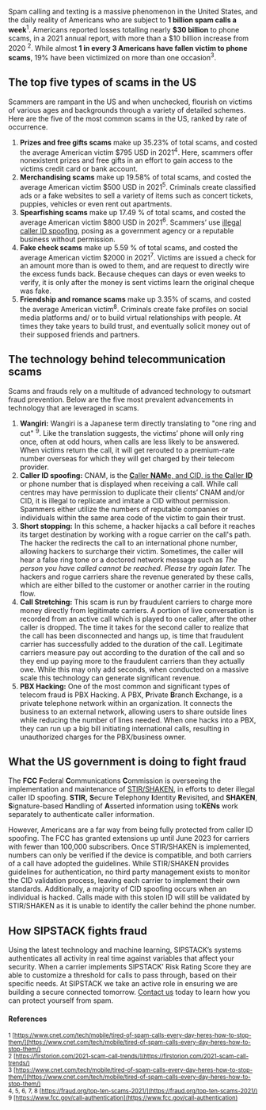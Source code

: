 Spam calling and texting is a massive phenomenon in the United States, and the daily reality of Americans who are subject to **1 billion spam calls a week**<sup>1</sup>. Americans reported losses totalling nearly **$30 billion** to phone scams, in a 2021 annual report, with more than a $10 billion increase from 2020 <sup>2</sup>. While almost **1 in every 3 Americans have fallen victim to phone scams**, 19% have been victimized on more than one occasion<sup>3</sup>.

## **The top five types of scams in the US**

Scammers are rampant in the US and when unchecked, flourish on victims of various ages and backgrounds through a variety of detailed schemes. Here are the five of the most common scams in the US, ranked by rate of occurrence.

1.  **Prizes and free gifts scams** make up 35.23% of total scams, and costed the average American victim $795 USD in 2021<sup>4</sup>. Here, scammers offer nonexistent prizes and free gifts in an effort to gain access to the victims credit card or bank account.
2.  **Merchandising scams** make up 19.58% of total scams, and costed the average American victim $500 USD in 2021<sup>5</sup>. Criminals create classified ads or a fake websites to sell a variety of items such as concert tickets, puppies, vehicles or even rent out apartments.
3.  **Spearfishing scams** make up 17.49 % of total scams, and costed the average American victim $800 USD in 2021<sup>6</sup>. Scammers’ use [illegal caller ID spoofing](https://www.sipstack.com/resources/knowledge-base/regulatory/what-is-stir-shaken), posing as a government agency or a reputable business without permission.
4.  **Fake check scams** make up 5.59 % of total scams, and costed the average American victim $2000 in 2021<sup>7</sup>. Victims are issued a check for an amount more than is owed to them, and are request to directly wire the excess funds back. Because cheques can days or even weeks to verify, it is only after the money is sent victims learn the original cheque was fake.
5.  **Friendship and romance scams** make up 3.35% of scams, and costed the average American victim<sup>8</sup>. Criminals create fake profiles on social media platforms and/ or to build virtual relationships with people. At times they take years to build trust, and eventually solicit money out of their supposed friends and partners.

## **The technology behind telecommunication scams**

Scams and frauds rely on a multitude of advanced technology to outsmart fraud prevention. Below are the five most prevalent advancements in technology that are leveraged in scams.

1.  **Wangiri:** Wangiri is a Japanese term directly translating to "one ring and cut" <sup>9</sup>. Like the translation suggests, the victims’ phone will only ring once, often at odd hours, when calls are less likely to be answered. When victims return the call, it will get rerouted to a premium-rate number overseas for which they will get charged by their telecom provider.
2.  **Caller ID spoofing:** CNAM, is the [**C**aller **NAM**e, and CID, is the **C**aller **ID**](https://www.sipstack.com/resources/knowledge-base/general/what-is-cnam) or phone number that is displayed when receiving a call. While call centres may have permission to duplicate their clients’ CNAM and/or CID, it is illegal to replicate and imitate a CID without permission. Spammers either utilize the numbers of reputable companies or individuals within the same area code of the victim to gain their trust.
3.  **Short stopping:** In this scheme, a hacker hijacks a call before it reaches its target destination by working with a rogue carrier on the call's path. The hacker the redirects the call to an international phone number, allowing hackers to surcharge their victim. Sometimes, the caller will hear a false ring tone or a doctored network message such as _The person you have called cannot be reached. Please try again later._ The hackers and rogue carriers share the revenue generated by these calls, which are either billed to the customer or another carrier in the routing flow.
4.  **Call Stretching:** This scam is run by fraudulent carriers to charge more money directly from legitimate carriers. A portion of live conversation is recorded from an active call which is played to one caller, after the other caller is dropped. The time it takes for the second caller to realize that the call has been disconnected and hangs up, is time that fraudulent carrier has successfully added to the duration of the call. Legitimate carriers measure pay out according to the duration of the call and so they end up paying more to the fraudulent carriers than they actually owe. While this may only add seconds, when conducted on a massive scale this technology can generate significant revenue.
5.  **PBX Hacking:** One of the most common and significant types of telecom fraud is PBX Hacking. A PBX, **P**rivate **B**ranch **E**xchange, is a private telephone network within an organization. It connects the business to an external network, allowing users to share outside lines while reducing the number of lines needed. When one hacks into a PBX, they can run up a big bill initiating international calls, resulting in unauthorized charges for the PBX/business owner.

## **What the US government is doing to fight fraud**

The **FCC** **F**ederal **C**ommunications **C**ommission is overseeing the implementation and maintenance of [STIR/SHAKEN](https://www.sipstack.com/resources/knowledge-base/regulatory/what-is-stir-shaken), in efforts to deter illegal caller ID spoofing. **STIR,** **S**ecure **T**elephony **I**dentity **R**evisited, and **SHAKEN**, **S**ignature-based **H**andling of **A**sserted information using to**KENs** work separately to authenticate caller information.

However, Americans are a far way from being fully protected from caller ID spoofing. The FCC has granted extensions up until June 2023 for carriers with fewer than 100,000 subscribers. Once STIR/SHAKEN is implemented, numbers can only be verified if the device is compatible, and both carriers of a call have adopted the guidelines. While STIR/SHAKEN provides guidelines for authentication, no third party management exists to monitor the CID validation process, leaving each carrier to implement their own standards. Additionally, a majority of CID spoofing occurs when an individual is hacked. Calls made with this stolen ID will still be validated by STIR/SHAKEN as it is unable to identify the caller behind the phone number.

## **How SIPSTACK fights fraud**

Using the latest technology and machine learning, SIPSTACK’s systems authenticates all activity in real time against variables that affect your security. When a carrier implements SIPSTACK’ Risk Rating Score they are able to customize a threshold for calls to pass through, based on their specific needs. At SIPSTACK we take an active role in ensuring we are building a secure connected tomorrow. [Contact us](https://www.sipstack.com/contact/us) today to learn how you can protect yourself from spam.

#### References

<sup>1 [https://www.cnet.com/tech/mobile/tired-of-spam-calls-every-day-heres-how-to-stop-them/](https://www.cnet.com/tech/mobile/tired-of-spam-calls-every-day-heres-how-to-stop-them/) </sup>  
<sup>2 [https://firstorion.com/2021-scam-call-trends/](https://firstorion.com/2021-scam-call-trends/)</sup>  
<sup>3 [https://www.cnet.com/tech/mobile/tired-of-spam-calls-every-day-heres-how-to-stop-them/](https://www.cnet.com/tech/mobile/tired-of-spam-calls-every-day-heres-how-to-stop-them/)</sup>  
<sup>4, 5, 6, 7, 8 [https://fraud.org/top-ten-scams-2021/](https://fraud.org/top-ten-scams-2021/)</sup>  
<sup>9 [https://www.fcc.gov/call-authentication](https://www.fcc.gov/call-authentication)</sup>  
